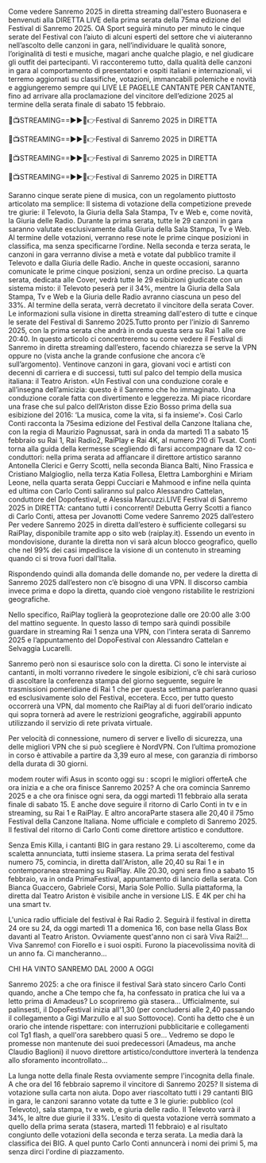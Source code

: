 Come vedere Sanremo 2025 in diretta streaming dall'estero Buonasera e benvenuti alla DIRETTA LIVE della prima serata della 75ma edizione del Festival di Sanremo 2025. OA Sport seguirà minuto per minuto le cinque serate del Festival con l’aiuto di alcuni esperti del settore che vi aiuteranno nell’ascolto delle canzoni in gara, nell’individuare le qualità sonore, l’originalità di testi e musiche, magari anche qualche plagio, e nel giudicare gli outfit dei partecipanti. Vi racconteremo tutto, dalla qualità delle canzoni in gara al comportamento di presentatori e ospiti italiani e internazionali, vi terremo aggiornati su classifiche, votazioni, immancabili polemiche e novità e aggiungeremo sempre qui LIVE LE PAGELLE CANTANTE PER CANTANTE, fino ad arrivare alla proclamazione del vincitore dell’edizione 2025 al termine della serata finale di sabato 15 febbraio.

🔴📺STREAMING==►►📲👉Festival di Sanremo 2025 in DIRETTA

🔴📺STREAMING==►►📲👉Festival di Sanremo 2025 in DIRETTA

🔴📺STREAMING==►►📲👉Festival di Sanremo 2025 in DIRETTA

🔴📺STREAMING==►►📲👉Festival di Sanremo 2025 in DIRETTA

Saranno cinque serate piene di musica, con un regolamento piuttosto articolato ma semplice: Il sistema di votazione della competizione prevede tre giurie: il Televoto, la Giuria della Sala Stampa, Tv e Web e, come novità, la Giuria delle Radio. Durante la prima serata, tutte le 29 canzoni in gara saranno valutate esclusivamente dalla Giuria della Sala Stampa, Tv e Web. Al termine delle votazioni, verranno rese note le prime cinque posizioni in classifica, ma senza specificarne l’ordine. Nella seconda e terza serata, le canzoni in gara verranno divise a metà e votate dal pubblico tramite il Televoto e dalla Giuria delle Radio. Anche in queste occasioni, saranno comunicate le prime cinque posizioni, senza un ordine preciso. La quarta serata, dedicata alle Cover, vedrà tutte le 29 esibizioni giudicate con un sistema misto: il Televoto peserà per il 34%, mentre la Giuria della Sala Stampa, Tv e Web e la Giuria delle Radio avranno ciascuna un peso del 33%. Al termine della serata, verrà decretato il vincitore della serata Cover. Le informazioni sulla visione in diretta streaming dall'estero di tutte e cinque le serate del Festival di Sanremo 2025.Tutto pronto per l’inizio di Sanremo 2025, con la prima serata che andrà in onda questa sera su Rai 1 alle ore 20:40. In questo articolo ci concentreremo su come vedere il Festival di Sanremo in diretta streaming dall’estero, facendo chiarezza se serve la VPN oppure no (vista anche la grande confusione che ancora c’è sull’argomento). Ventinove canzoni in gara, giovani voci e artisti con decenni di carriera e di successi, tutti sul palco del tempio della musica italiana: il Teatro Ariston. «Un Festival con una conduzione corale e all’insegna dell’amicizia: questo è il Sanremo che ho immaginato. Una conduzione corale fatta con divertimento e leggerezza. Mi piace ricordare una frase che sul palco dell’Ariston disse Ezio Bosso prima della sua esibizione del 2016: ‘La musica, come la vita, si fa insieme’». Così Carlo Conti racconta la 75esima edizione del Festival della Canzone Italiana che, con la regia di Maurizio Pagnussat, sarà in onda da martedì 11 a sabato 15 febbraio su Rai 1, Rai Radio2, RaiPlay e Rai 4K, al numero 210 di Tvsat. Conti torna alla guida della kermesse scegliendo di farsi accompagnare da 12 co-conduttori: nella prima serata ad affiancare il direttore artistico saranno Antonella Clerici e Gerry Scotti, nella seconda Bianca Balti, Nino Frassica e Cristiano Malgioglio, nella terza Katia Follesa, Elettra Lamborghini e Miriam Leone, nella quarta serata Geppi Cucciari e Mahmood e infine nella quinta ed ultima con Carlo Conti saliranno sul palco Alessandro Cattelan, conduttore del Dopofestival, e Alessia Marcuzzi.LIVE Festival di Sanremo 2025 in DIRETTA: cantano tutti i concorrenti! Debutta Gerry Scotti a fianco di Carlo Conti, attesa per Jovanotti Come vedere Sanremo 2025 dall’estero Per vedere Sanremo 2025 in diretta dall’estero è sufficiente collegarsi su RaiPlay, disponibile tramite app o sito web (raiplay.it). Essendo un evento in mondovisione, durante la diretta non vi sarà alcun blocco geografico, quello che nel 99% dei casi impedisce la visione di un contenuto in streaming quando ci si trova fuori dall’Italia.

Rispondendo quindi alla domanda delle domande no, per vedere la diretta di Sanremo 2025 dall’estero non c’è bisogno di una VPN. Il discorso cambia invece prima e dopo la diretta, quando cioè vengono ristabilite le restrizioni geografiche.

Nello specifico, RaiPlay toglierà la geoprotezione dalle ore 20:00 alle 3:00 del mattino seguente. In questo lasso di tempo sarà quindi possibile guardare in streaming Rai 1 senza una VPN, con l’intera serata di Sanremo 2025 e l’appuntamento del DopoFestival con Alessandro Cattelan e Selvaggia Lucarelli.

Sanremo però non si esaurisce solo con la diretta. Ci sono le interviste ai cantanti, in molti vorranno rivedere le singole esibizioni, c’è chi sarà curioso di ascoltare la conferenza stampa del giorno seguente, seguire le trasmissioni pomeridiane di Rai 1 che per questa settimana parleranno quasi ed esclusivamente solo del Festival, eccetera. Ecco, per tutto questo occorrerà una VPN, dal momento che RaiPlay al di fuori dell’orario indicato qui sopra tornerà ad avere le restrizioni geografiche, aggirabili appunto utilizzando il servizio di rete privata virtuale.

Per velocità di connessione, numero di server e livello di sicurezza, una delle migliori VPN che si può scegliere è NordVPN. Con l’ultima promozione in corso è attivabile a partire da 3,39 euro al mese, con garanzia di rimborso della durata di 30 giorni.

modem router wifi Asus in sconto oggi su : scopri le migliori offerteA che ora inizia e a che ora finisce Sanremo 2025? A che ora comincia Sanremo 2025 e a che ora finisce ogni sera, da oggi martedì 11 febbraio alla serata finale di sabato 15. E anche dove seguire il ritorno di Carlo Conti in tv e in streaming, su Rai 1 e RaiPlay. E altro ancoraParte stasera alle 20,40 il 75mo Festival della Canzone Italiana. Nome ufficiale e completo di Sanremo 2025. Il festival del ritorno di Carlo Conti come direttore artistico e conduttore.

Senza Emis Killa, i cantanti BIG in gara restano 29. Li ascolteremo, come da scaletta annunciata, tutti insieme stasera. La prima serata del festival numero 75, comincia, in diretta dall'Ariston, alle 20,40 su Rai 1 e in contemporanea streaming su RaiPlay. Alle 20.30, ogni sera fino a sabato 15 febbraio, va in onda PrimaFestival, appuntamento di lancio della serata. Con Bianca Guaccero, Gabriele Corsi, Maria Sole Pollio. Sulla piattaforma, la diretta dal Teatro Ariston è visibile anche in versione LIS. E 4K per chi ha una smart tv.

L'unica radio ufficiale del festival è Rai Radio 2. Seguirà il festival in diretta 24 ore su 24, da oggi martedì 11 a domenica 16, con base nella Glass Box davanti al Teatro Ariston. Ovviamente quest'anno non ci sarà Viva Rai2!…Viva Sanremo! con Fiorello e i suoi ospiti. Furono la piacevolissima novità di un anno fa. Ci mancheranno...

CHI HA VINTO SANREMO DAL 2000 A OGGI

Sanremo 2025: a che ora finisce il festival Sarà stato sincero Carlo Conti quando, anche a Che tempo che fa, ha confessato in pratica che lui va a letto prima di Amadeus? Lo scopriremo già stasera... Ufficialmente, sui palinsesti, il DopoFestival inizia all'1,30 (per concludersi alle 2,40 passando il collegamento a Gigi Marzullo e al suo Sottovoce). Conti ha detto che è un orario che intende rispettare: con interruzioni pubblicitarie e collegamenti col Tg1 flash, a quell'ora sarebbero quasi 5 ore... Vedremo se dopo le promesse non mantenute dei suoi predecessori (Amadeus, ma anche Claudio Baglioni) il nuovo direttore artistico/conduttore inverterà la tendenza allo sforamento incontrollato...

La lunga notte della finale Resta ovviamente sempre l'incognita della finale. A che ora del 16 febbraio sapremo il vincitore di Sanremo 2025? Il sistema di votazione sulla carta non aiuta. Dopo aver riascoltato tutti i 29 cantanti BIG in gara, le canzoni saranno votate da tutte e 3 le giurie: pubblico (col Televoto), sala stampa, tv e web, e giuria delle radio. Il Televoto varrà il 34%, le altre due giurie il 33%. L’esito di questa votazione verrà sommato a quello della prima serata (stasera, martedì 11 febbraio) e al risultato congiunto delle votazioni della seconda e terza serata. La media darà la classifica dei BIG. A quel punto Carlo Conti annuncerà i nomi dei primi 5, ma senza dirci l'ordine di piazzamento.
